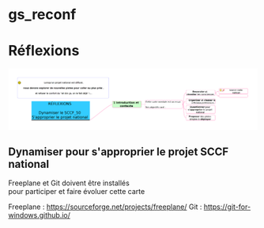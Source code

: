 # gs_reconf

Réflexions
==

![image](https://github.com/a2kpi/gs_reconf/blob/master/howto_sccf_50.png "carte mentale")

Dynamiser pour s'approprier le projet SCCF national
-

Freeplane et Git doivent être installés  
pour participer et faire évoluer cette carte 

Freeplane : https://sourceforge.net/projects/freeplane/
Git : https://git-for-windows.github.io/
